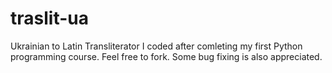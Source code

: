 # traslit-ua
Ukrainian to Latin Transliterator I coded after comleting my first Python programming course. Feel free to fork. Some bug fixing is also appreciated.

